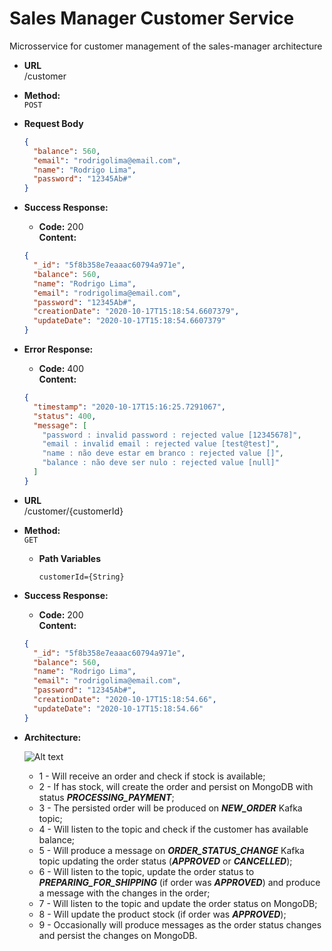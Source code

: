 # Sales Manager Customer Service

Microsservice for customer management of the sales-manager architecture

* **URL**\
/customer

* **Method:**\
 `POST`
 
 *  **Request Body**
    ```json
    {
      "balance": 560,
      "email": "rodrigolima@email.com",
      "name": "Rodrigo Lima",
      "password": "12345Ab#"
    }
    ```
 * **Success Response:**
 
    * **Code:** 200 <br />
        **Content:**
    ```json
    {
      "_id": "5f8b358e7eaaac60794a971e",
      "balance": 560,
      "name": "Rodrigo Lima",
      "email": "rodrigolima@email.com",
      "password": "12345Ab#",
      "creationDate": "2020-10-17T15:18:54.6607379",
      "updateDate": "2020-10-17T15:18:54.6607379"
    }
    ```
    
* **Error Response:**

    * **Code:** 400 <br />
        **Content:** 
    ```json
    {
      "timestamp": "2020-10-17T15:16:25.7291067",
      "status": 400,
      "message": [
        "password : invalid password : rejected value [12345678]",
        "email : invalid email : rejected value [test@test]",
        "name : não deve estar em branco : rejected value []",
        "balance : não deve ser nulo : rejected value [null]"
      ]
    }
    ```
  
* **URL**\
/customer/{customerId}

* **Method:**\
 `GET`

  *  **Path Variables**

     `customerId={String}`
 * **Success Response:**

    * **Code:** 200 <br />
        **Content:**
    ```json
    {
      "_id": "5f8b358e7eaaac60794a971e",
      "balance": 560,
      "name": "Rodrigo Lima",
      "email": "rodrigolima@email.com",
      "password": "12345Ab#",
      "creationDate": "2020-10-17T15:18:54.66",
      "updateDate": "2020-10-17T15:18:54.66"
    }
    ```
  
 * **Architecture:**
 
    ![Alt text](https://user-images.githubusercontent.com/51386403/95694559-0ef35880-0c09-11eb-9667-9ae838b4d40f.png "Architecture")
    * 1 - Will receive an order and check if stock is available;
    * 2 - If has stock, will create the order and persist on MongoDB with status ***PROCESSING_PAYMENT***;
    * 3 - The persisted order will be produced on ***NEW_ORDER*** Kafka topic;
    * 4 - Will listen to the topic and check if the customer has available balance;
    * 5 - Will produce a message on ***ORDER_STATUS_CHANGE*** Kafka topic updating the order status (***APPROVED*** or ***CANCELLED***);
    * 6 - Will listen to the topic, update the order status to ***PREPARING_FOR_SHIPPING*** (if order was ***APPROVED***)  and produce a message with the changes in the order;
    * 7 - Will listen to the topic and update the order status on MongoDB;
    * 8 - Will update the product stock (if order was ***APPROVED***);
    * 9 - Occasionally will produce messages as the order status changes and persist the changes on MongoDB.